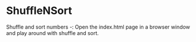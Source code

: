 # ShuffleNSort
Shuffle and sort numbers -:
Open the index.html page in a browser window and play around with shuffle and sort.
